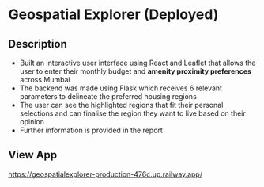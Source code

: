 # Geospatial Explorer (Deployed)
## Description
- Built an interactive user interface using React and Leaflet that allows the user to enter their monthly budget and
**amenity proximity preferences** across Mumbai
- The backend was made using Flask which receives 6 relevant parameters to delineate the preferred housing regions
- The user can see the highlighted regions that fit their personal selections and can finalise the region they want to live based on their opinion
- Further information is provided in the report

## View App
https://geospatialexplorer-production-476c.up.railway.app/
